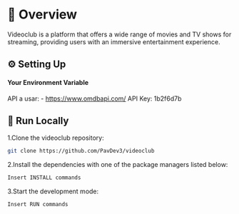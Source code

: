 
# 📌 Overview

Videoclub is a platform that offers a wide range of movies and TV shows for streaming, providing users with an immersive entertainment experience.

## ⚙️ Setting Up

#### Your Environment Variable

API a usar: - https://www.omdbapi.com/
API Key: 1b2f6d7b

## 🚀 Run Locally
1.Clone the videoclub repository:
```sh
git clone https://github.com/PavDev3/videoclub
```
2.Install the dependencies with one of the package managers listed below:
```sh 
Insert INSTALL commands 
```
3.Start the development mode:
```sh 
Insert RUN commands 
```


